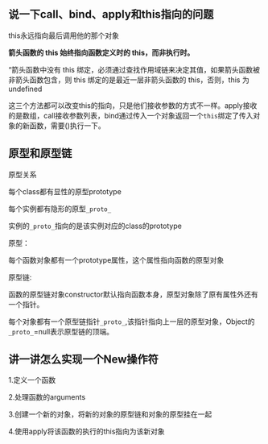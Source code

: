 ## 说一下call、bind、apply和this指向的问题

this永远指向最后调用他的那个对象

**箭头函数的 this 始终指向函数定义时的 this，而非执行时。**

“箭头函数中没有 this 绑定，必须通过查找作用域链来决定其值，如果箭头函数被非箭头函数包含，则 this 绑定的是最近一层非箭头函数的 this，否则，this 为 undefined

这三个方法都可以改变this的指向，只是他们接收参数的方式不一样。apply接收的是数组，call接收参数列表，bind通过传入一个对象返回一个` this `绑定了传入对象的新函数，需要()执行一下。

## 原型和原型链

原型关系

每个class都有显性的原型prototype

每个实例都有隐形的原型`_proto_`

实例的`_proto_`指向的是该实例对应的class的prototype

原型：

每个函数对象都有一个prototype属性，这个属性指向函数的原型对象

原型链:

函数的原型链对象constructor默认指向函数本身，原型对象除了原有属性外还有一个指针。

每个对象都有一个原型链指针`_proto_`,该指针指向上一层的原型对象，Object的`_proto_`=null表示原型链的顶端。

## 讲一讲怎么实现一个New操作符

1.定义一个函数

2.处理函数的arguments

3.创建一个新的对象，将新的对象的原型链和对象的原型挂在一起

4.使用apply将该函数的执行的this指向为该新对象